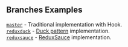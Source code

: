 ## Branches Examples
[`master`](https://github.com/marioamora/redux/tree/master) - Traditional implementation with Hook. <br />
[`reduxduck`](https://github.com/marioamora/redux/tree/reduxduck) - [Duck pattern](https://github.com/erikras/ducks-modular-redux) implementation.  <br />
[`reduxsauce`](https://github.com/marioamora/redux/tree/reduxduck) - [ReduxSauce](https://github.com/jkeam/reduxsauce) implementation.  <br />
